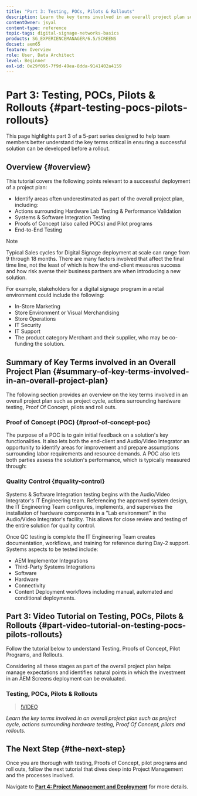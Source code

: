 ```yaml
---
title: "Part 3: Testing, POCs, Pilots & Rollouts"
description: Learn the key terms involved in an overall project plan such as project cycle, actions surrounding hardware testing, Proof Of Concept, pilots, and rollouts.
contentOwner: jsyal
content-type: reference
topic-tags: digital-signage-networks-basics
products: SG_EXPERIENCEMANAGER/6.5/SCREENS
docset: aem65
feature: Overview
role: User, Data Architect
level: Beginner
exl-id: 0e29f095-7f9d-49ea-8dda-9141402a4159
---
```

# Part 3: Testing, POCs, Pilots & Rollouts {#part-testing-pocs-pilots-rollouts}

This page highlights part 3 of a 5-part series designed to help team members better understand the key terms critical in ensuring a successful solution can be developed before a rollout.

## Overview {#overview}

This tutorial covers the following points relevant to a successful deployment of a project plan:

* Identify areas often underestimated as part of the overall project plan, including:
* Actions surrounding Hardware Lab Testing & Performance Validation
* Systems & Software Integration Testing
* Proofs of Concept (also called POCs) and Pilot programs
* End-to-End Testing

>[!NOTE]
>
>Typical Sales cycles for Digital Signage deployment at scale can range from 9 through 18 months. There are many factors involved that affect the final time line, not the least of which is how the end-client measures success and how risk averse their business partners are when introducing a new solution.

For example, stakeholders for a digital signage program in a retail environment could include the following:

* In-Store Marketing
* Store Environment or Visual Merchandising
* Store Operations
* IT Security
* IT Support
* The product category Merchant and their supplier, who may be co-funding the solution.

## Summary of Key Terms involved in an Overall Project Plan {#summary-of-key-terms-involved-in-an-overall-project-plan}

The following section provides an overview on the key terms involved in an overall project plan such as project cycle, actions surrounding hardware testing, Proof Of Concept, pilots and roll outs.

### Proof of Concept (POC) {#proof-of-concept-poc}

The purpose of a POC is to gain initial feedback on a solution's key functionalities. It also lets both the end-client and Audio/Video Integrator an opportunity to identify areas for improvement and prepare assumptions surrounding labor requirements and resource demands. A POC also lets both parties assess the solution's performance, which is typically measured through:

### Quality Control {#quality-control}

Systems & Software Integration testing begins with the Audio/Video Integrator's IT Engineering team. Referencing the approved system design, the IT Engineering Team configures, implements, and supervises the installation of hardware components in a "Lab environment" in the Audio/Video Integrator's facility. This allows for close review and testing of the entire solution for quality control.

Once QC testing is complete the IT Engineering Team creates documentation, workflows, and training for reference during Day-2 support. Systems aspects to be tested include:

* AEM Implementor Integrations
* Third-Party Systems Integrations
* Software
* Hardware
* Connectivity
* Content Deployment workflows including manual, automated and conditional deployments.

## Part 3: Video Tutorial on Testing, POCs, Pilots & Rollouts {#part-video-tutorial-on-testing-pocs-pilots-rollouts}

Follow the tutorial below to understand Testing, Proofs of Concept, Pilot Programs, and Rollouts.

Considering all these stages as part of the overall project plan helps manage expectations and identifies natural points in which the investment in an AEM Screens deployment can be evaluated.

### Testing, POCs, Pilots & Rollouts

>[!VIDEO](https://video.tv.adobe.com/v/28405)

*Learn the key terms involved in an overall project plan such as project cycle, actions surrounding hardware testing, Proof Of Concept, pilots and rollouts.*

## The Next Step {#the-next-step}

Once you are thorough with testing, Proofs of Concept, pilot programs and roll outs, follow the next tutorial that dives deep into Project Management and the processes involved.

Navigate to **[Part 4: Project Management and Deployment](project-management-and-deployment.md)** for more details.
